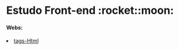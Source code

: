 <h1> Estudo Front-end :rocket::moon: </h1>

<h4>Webs:</h4>
<li><a href="tag-html.vercel.app" target="_blank">tags-Html</a></li>
